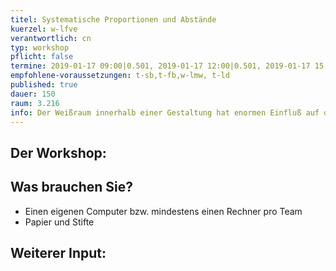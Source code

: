 ```yaml
---
titel: Systematische Proportionen und Abstände
kuerzel: w-lfve
verantwortlich: cn
typ: workshop
pflicht: false
termine: 2019-01-17 09:00|0.501, 2019-01-17 12:00|0.501, 2019-01-17 15:00|0.501
empfohlene-voraussetzungen: t-sb,t-fb,w-lmw, t-ld
published: true
dauer: 150
raum: 3.216
info: Der Weißraum innerhalb einer Gestaltung hat enormen Einfluß auf die Wirkung der Gesamtkomposition. Heute gibt es Basics zum systematischen Aufbau von Abständen und Proportionen. Wie gehen wir systematisch mit Größen und Abständen um?
---
```


## Der Workshop:
<!--In dem Workshop sprechen wir über responsives Design, die notwendigen Grundlagen und Design-Pattern.
Im Anschluss wenden wir das Erlernte praktisch auf ihr Projekt an.

<p><a href="https://th-koeln.github.io/mi-bachelor-gdvk/download/workshop-layouts-fuer-verschiedene-endgeraete/layouts_fuer_verschiedene_endgeraete.pdf">Download der Workshop Slides als PDF</a></p>-->

## Was brauchen Sie?
- Einen eigenen Computer bzw. mindestens einen Rechner pro Team
- Papier und Stifte

## Weiterer Input:
<!--
<p><a href="https://developers.google.com/web/fundamentals/design-and-ui/responsive/patterns">Responsive Web Design Patterns</a></p>

<p><a href="https://developers.google.com/web/fundamentals/design-and-ui/responsive/">Responsives Webdesign: Grundlagen</a></p>

<p><a href="https://responsivedesign.is/">Responsive Web Design</a></p>-->
